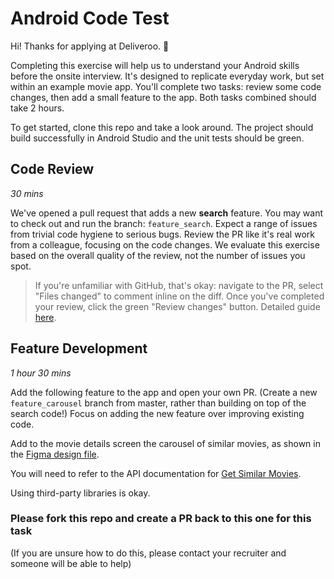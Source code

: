 # Android Code Test

Hi! Thanks for applying at Deliveroo. :tada: 

Completing this exercise will help us to understand your Android skills before the onsite interview. It's designed to replicate everyday work, but set within an example movie app. You'll complete two tasks: review some code changes, then add a small feature to the app. Both tasks combined should take 2 hours.

To get started, clone this repo and take a look around. The project should build successfully in Android Studio and the unit tests should be green.

## Code Review
*30 mins*

We've opened a pull request that adds a new __search__ feature. You may want to check out and run the branch: `feature_search`. Expect a range of issues from trivial code hygiene to serious bugs. Review the PR like it's real work from a colleague, focusing on the code changes. We evaluate this exercise based on the overall quality of the review, not the number of issues you spot.

> If you're unfamiliar with GitHub, that's okay: navigate to the PR, select "Files changed" to comment inline on the diff. Once you've completed your review, click the green "Review changes" button. Detailed guide [here](https://help.github.com/en/articles/commenting-on-a-pull-request#adding-line-comments-to-a-pull-request).

## Feature Development
*1 hour 30 mins*

Add the following feature to the app and open your own PR. (Create a new `feature_carousel` branch from master, rather than building on top of the search code!) Focus on adding the new feature over improving existing code.

Add to the movie details screen the carousel of similar movies, as shown in the [Figma design file](https://www.figma.com/file/IP8r4qleju5FLYKLytpegc/Take-home-task?node-id=0%3A1).

You will need to refer to the API documentation for [Get Similar Movies](https://developers.themoviedb.org/3/movies/get-similar-movies).

Using third-party libraries is okay.

### Please fork this repo and create a PR back to this one for this task
(If you are unsure how to do this, please contact your recruiter and someone will be able to help)
